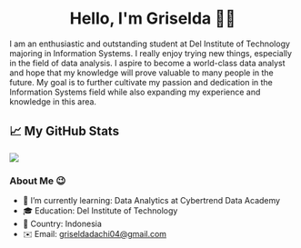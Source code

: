 <h1 align="center"><b><strong>Hello, I'm Griselda 👋🏻 </strong></b></h1>

I am an enthusiastic and outstanding student at Del Institute of Technology majoring in Information Systems. I really enjoy trying new things, especially in the field of data analysis. I aspire to become a world-class data analyst and hope that my knowledge will prove valuable to many people in the future. My goal is to further cultivate my passion and dedication in the Information Systems field while also expanding my experience and knowledge in this area.

## 📈 My GitHub Stats
<div class="myDiv">
  <a href="https://github.com/Griselda20/Griselda">
    <img align="center" src="https://github-readme-stats.vercel.app/api?username=Griselda&hide=issues&show_icons=true&title_color=7393B3&icon_color=7393B3"   />
  </a>
</div>

### About Me 😉</h3>

- 🌱 I’m currently learning: Data Analytics at Cybertrend Data Academy
- 🎓 Education: Del Institute of Technology
- 📍 Country: Indonesia
- ✉️ Email: griseldadachi04@gmail.com
